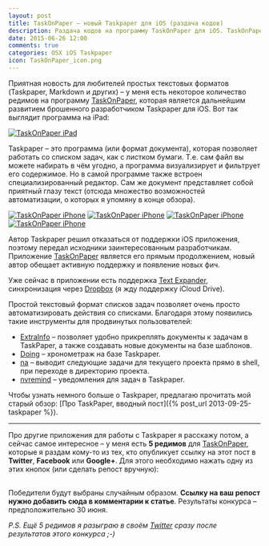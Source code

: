```yaml
---
layout: post
title: TaskOnPaper – новый Taskpaper для iOS (раздача кодов)
description: Раздача кодов на программу TaskOnPaper для iOS. TaskOnPaper – дальнейшее развитие брошенного приложения Taskpaper.
date: 2015-06-26 12:00
comments: true
categories: OSX iOS Taskpaper
icon: TaskOnPaper_icon.png
---
```


Приятная новость для любителей простых текстовых форматов (Taskpaper, Markdown и других) – у меня есть некоторое количество редимов на программу [TaskOnPaper][taskonpaper], которая является дальнейшим развитием брошенного разработчиком Taskpaper для iOS. Вот так выглядит программа на iPad:

<a class="screenshot" href="https://monosnap.com/file/KvkTLDblrsp1Ml17FhEWq26g1oLFxc.png" rel="screenshot" title="TaskOnPaper iPad"><img src="https://monosnap.com/file/KvkTLDblrsp1Ml17FhEWq26g1oLFxc.png" alt="TaskOnPaper iPad" /></a>

Taskpaper – это программа (или формат документа), которая позволяет работать со списком задач, как с листком бумаги. Т.е. сам файл вы можете набирать в чём угодно, а программа визуализирует и фильтрует его содержимое. Но в самой программе также встроен специализированный редактор. Сам же документ представляет собой приятный глазу текст (отсюда множество возможностей автоматизации, о которых я упомяну в конце обзора).

<a class="screenshot" href="https://monosnap.com/file/LasBt9b12fVyOLK6JJ3r0yODqK4Cna.png" rel="screenshot" title="TaskOnPaper iPhone"><img src="https://monosnap.com/file/LasBt9b12fVyOLK6JJ3r0yODqK4Cna.png" alt="TaskOnPaper iPhone" /></a>
<a class="screenshot" href="https://monosnap.com/file/g3p6vVzfN1pqTzxjDkiYEERaLESJhX.png" rel="screenshot" title="TaskOnPaper iPhone"><img src="https://monosnap.com/file/g3p6vVzfN1pqTzxjDkiYEERaLESJhX.png" alt="TaskOnPaper iPhone" /></a>
<a class="screenshot" href="https://monosnap.com/file/WYW4OmU7dx8wtTDy9rqoHZfJx4IqVc.png" rel="screenshot" title="TaskOnPaper iPhone"><img src="https://monosnap.com/file/WYW4OmU7dx8wtTDy9rqoHZfJx4IqVc.png" alt="TaskOnPaper iPhone" /></a>
<a class="screenshot" href="https://monosnap.com/file/rLfw1gIP76mODqPclTaLn9fCLq5wbC.png" rel="screenshot" title="TaskOnPaper iPhone"><img src="https://monosnap.com/file/rLfw1gIP76mODqPclTaLn9fCLq5wbC.png" alt="TaskOnPaper iPhone" /></a>

Автор Taskpaper решил отказаться от поддержки iOS приложения, поэтому передал исходники заинтересованным разработчикам. Приложение [TaskOnPaper][taskonpaper] является его прямым продолжением, новый автор обещает активную поддержку и появление новых фич.

Уже сейчас в приложении есть поддержка [Text Expander](https://itunes.apple.com/ru/app/textexpander-3-+-custom-keyboard/id917416298?mt=8&uo=4&at=10lbPv&ct=searchlink), синхронизация через [Dropbox](https://db.tt/RBkbth7p) (я жду поддержку iCloud Drive).

Простой текстовый формат списков задач позволяет очень просто автоматизировать действия со списками. Благодаря этому появились такие инструменты для продвинутых пользователей:

- [ExtraInfo](http://brettterpstra.com/2013/08/24/scripting-taskpaper-extra-info-plus/) – позволяет удобно прикреплять документы к задачам в TaskPaper, а также создавать новые документы на базе шаблонов.
- [Doing](http://brettterpstra.com/projects/doing/) – хронометраж на базе Taskpaper.
- [na](http://brettterpstra.com/projects/na/) – выводит следующие задачи для текущего проекта прямо в shell, при переходе в директорию проекта.
- [nvremind](http://brettterpstra.com/projects/nvremind/) – уведомления для задач в Taskpaper.

Чтобы узнать немного больше о Taskpaper, предлагаю прочитать мой старый обзор: [Про TaskPaper, вводный пост]({% post_url 2013-09-25-taskpaper %}).

---

Про другие приложения для работы с Taskpaper я расскажу потом, а сейчас самое интересное – у меня есть **5 редимов** для [TaskOnPaper][taskonpaper], которые я раздам кому-то из тех, кто опубликует ссылку на этот пост в **Twitter**, **Facebook** или **Google+**. Для этого необходимо нажать одну из этих кнопок (или сделать репост вручную):

<div class="text-center" style="margin: 30px auto;">
    <a target="_blank" style="margin-right: 30px;" href="https://twitter.com/share?url=http://paul.elms.pro/blog/2015/06/26/taskpaper-ios-giveaway/&text=TaskOnPaper%20–%20новый%20Taskpaper%20для%20iOS%20(раздача%20кодов)&via=vyazovoi"><i style="font-size: 60px; color: #1CA8E5;" class="fa fa-twitter-square"></i></a>
    <a target="_blank" style="margin-right: 30px;" href="https://www.facebook.com/sharer/sharer.php?u=http://paul.elms.pro/blog/2015/06/26/taskpaper-ios-giveaway/"><i style="font-size: 60px; color: #3B5A96;" class="fa fa-facebook-square"></i></a>
    <a target="_blank" style="margin-right: 30px;" href="https://plusone.google.com/_/+1/confirm?hl=en&url=http://paul.elms.pro/blog/2015/06/26/taskpaper-ios-giveaway/"><i style="font-size: 60px; color: #DB4C3F;" class="fa fa-google-plus-square"></i></a>
</div>

Победители будут выбраны случайным образом. **Ссылку на ваш репост нужно добавить сюда в комментарии к статье**. Результаты конкурса – предположительно 30 июня.

*P.S. Ещё 5 редимов я разыграю в своём [Twitter](http://twitter.com/vyazovoi) сразу после результатов этого конкурса ;-)*

[taskonpaper]: https://itunes.apple.com/ru/app/taskonpaper-lucsie-idei-rozdautsa/id989912345?mt=8&uo=4&at=10lbPv&ct=searchlink
